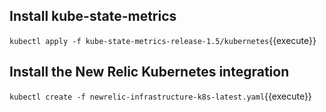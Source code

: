 ## Install kube-state-metrics
`kubectl apply -f kube-state-metrics-release-1.5/kubernetes`{{execute}}

## Install the New Relic Kubernetes integration
`kubectl create -f newrelic-infrastructure-k8s-latest.yaml`{{execute}}